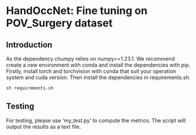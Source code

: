 # HandOccNet: Fine tuning on POV_Surgery dataset

## Introduction
As the dependency chumpy relies on numpy==1.23.1. We recommend create a new environment with conda and install the dependencies with pip.
Firstly, install torch and torchvision with conda that suit your operation system and cuda version.
Then install the dependencies in requirements.sh.
```bash
sh requirements.sh
```

## Testing
For testing, please use 'my_test.py' to compute the metrics. The script will output the results as a text file.